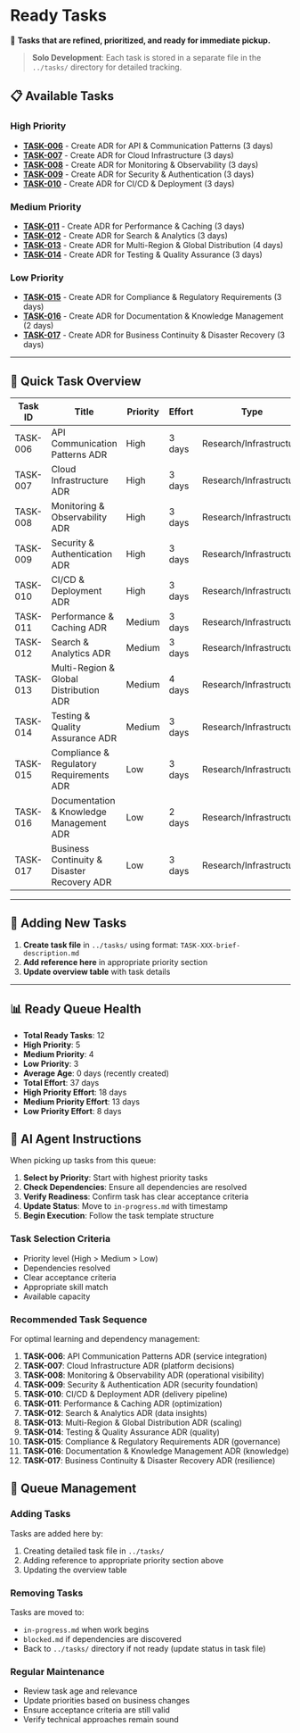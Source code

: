 # Ready Tasks

🎯 **Tasks that are refined, prioritized, and ready for immediate pickup.**

> **Solo Development**: Each task is stored in a separate file in the `../tasks/` directory for detailed tracking.

## 📋 Available Tasks

### High Priority
- **[TASK-006](../tasks/TASK-006-api-communication-patterns-adr.md)** - Create ADR for API & Communication Patterns (3 days)
- **[TASK-007](../tasks/TASK-007-cloud-infrastructure-adr.md)** - Create ADR for Cloud Infrastructure (3 days)
- **[TASK-008](../tasks/TASK-008-monitoring-observability-adr.md)** - Create ADR for Monitoring & Observability (3 days)
- **[TASK-009](../tasks/TASK-009-security-authentication-adr.md)** - Create ADR for Security & Authentication (3 days)
- **[TASK-010](../tasks/TASK-010-cicd-deployment-adr.md)** - Create ADR for CI/CD & Deployment (3 days)

### Medium Priority
- **[TASK-011](../tasks/TASK-011-performance-caching-adr.md)** - Create ADR for Performance & Caching (3 days)
- **[TASK-012](../tasks/TASK-012-search-analytics-adr.md)** - Create ADR for Search & Analytics (3 days)
- **[TASK-013](../tasks/TASK-013-multi-region-global-distribution-adr.md)** - Create ADR for Multi-Region & Global Distribution (4 days)
- **[TASK-014](../tasks/TASK-014-testing-quality-assurance-adr.md)** - Create ADR for Testing & Quality Assurance (3 days)

### Low Priority  
- **[TASK-015](../tasks/TASK-015-compliance-regulatory-requirements-adr.md)** - Create ADR for Compliance & Regulatory Requirements (3 days)
- **[TASK-016](../tasks/TASK-016-documentation-knowledge-management-adr.md)** - Create ADR for Documentation & Knowledge Management (2 days)
- **[TASK-017](../tasks/TASK-017-business-continuity-disaster-recovery-adr.md)** - Create ADR for Business Continuity & Disaster Recovery (3 days)

---

## 🎯 Quick Task Overview

| Task ID | Title | Priority | Effort | Type | Status |
|---------|-------|----------|--------|------|--------|
| TASK-006 | API Communication Patterns ADR | High | 3 days | Research/Infrastructure | Ready |
| TASK-007 | Cloud Infrastructure ADR | High | 3 days | Research/Infrastructure | Ready |
| TASK-008 | Monitoring & Observability ADR | High | 3 days | Research/Infrastructure | Ready |
| TASK-009 | Security & Authentication ADR | High | 3 days | Research/Infrastructure | Ready |
| TASK-010 | CI/CD & Deployment ADR | High | 3 days | Research/Infrastructure | Ready |
| TASK-011 | Performance & Caching ADR | Medium | 3 days | Research/Infrastructure | Ready |
| TASK-012 | Search & Analytics ADR | Medium | 3 days | Research/Infrastructure | Ready |
| TASK-013 | Multi-Region & Global Distribution ADR | Medium | 4 days | Research/Infrastructure | Ready |
| TASK-014 | Testing & Quality Assurance ADR | Medium | 3 days | Research/Infrastructure | Ready |
| TASK-015 | Compliance & Regulatory Requirements ADR | Low | 3 days | Research/Infrastructure | Ready |
| TASK-016 | Documentation & Knowledge Management ADR | Low | 2 days | Research/Infrastructure | Ready |
| TASK-017 | Business Continuity & Disaster Recovery ADR | Low | 3 days | Research/Infrastructure | Ready |

---

## 📝 Adding New Tasks

1. **Create task file** in `../tasks/` using format: `TASK-XXX-brief-description.md`
2. **Add reference here** in appropriate priority section
3. **Update overview table** with task details

---

## 📊 Ready Queue Health

- **Total Ready Tasks**: 12
- **High Priority**: 5
- **Medium Priority**: 4
- **Low Priority**: 3
- **Average Age**: 0 days (recently created)
- **Total Effort**: 37 days
- **High Priority Effort**: 18 days
- **Medium Priority Effort**: 13 days
- **Low Priority Effort**: 8 days

## 🤖 AI Agent Instructions

When picking up tasks from this queue:

1. **Select by Priority**: Start with highest priority tasks
2. **Check Dependencies**: Ensure all dependencies are resolved
3. **Verify Readiness**: Confirm task has clear acceptance criteria
4. **Update Status**: Move to `in-progress.md` with timestamp
5. **Begin Execution**: Follow the task template structure

### Task Selection Criteria
- Priority level (High > Medium > Low)
- Dependencies resolved
- Clear acceptance criteria
- Appropriate skill match
- Available capacity

### Recommended Task Sequence
For optimal learning and dependency management:
1. **TASK-006**: API Communication Patterns ADR (service integration)
2. **TASK-007**: Cloud Infrastructure ADR (platform decisions)
3. **TASK-008**: Monitoring & Observability ADR (operational visibility)
4. **TASK-009**: Security & Authentication ADR (security foundation)
5. **TASK-010**: CI/CD & Deployment ADR (delivery pipeline)
6. **TASK-011**: Performance & Caching ADR (optimization)
7. **TASK-012**: Search & Analytics ADR (data insights)
8. **TASK-013**: Multi-Region & Global Distribution ADR (scaling)
9. **TASK-014**: Testing & Quality Assurance ADR (quality)
10. **TASK-015**: Compliance & Regulatory Requirements ADR (governance)
11. **TASK-016**: Documentation & Knowledge Management ADR (knowledge)
12. **TASK-017**: Business Continuity & Disaster Recovery ADR (resilience)

## 🔄 Queue Management

### Adding Tasks
Tasks are added here by:
1. Creating detailed task file in `../tasks/`
2. Adding reference to appropriate priority section above
3. Updating the overview table

### Removing Tasks
Tasks are moved to:
- `in-progress.md` when work begins
- `blocked.md` if dependencies are discovered
- Back to `../tasks/` directory if not ready (update status in task file)

### Regular Maintenance
- Review task age and relevance
- Update priorities based on business changes
- Ensure acceptance criteria are still valid
- Verify technical approaches remain sound
